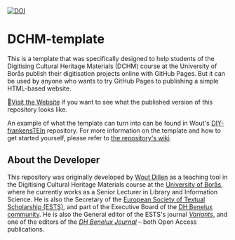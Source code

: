 [![DOI](https://zenodo.org/badge/471756787.svg)](https://zenodo.org/badge/latestdoi/471756787)

# DCHM-template

This is a template that was specifically designed to help students of the Digitising Cultural Heritage Materials (DCHM) course at the University of Borås publish their digitisation projects online with GitHub Pages. 
But it can be used by anyone who wants to try GitHub Pages to publishing a simple HTML-based website.

🚀[Visit the Website](https://msh2023.github.io/Digitization-of-Course-Syllabi-in-Blekinge-Institute-of-Technology-since-the-1990s/) if you want to see what the published version of this repository looks like.

An example of what the template can turn into can be found in Wout's [DIY-frankensTEIn](https://woutdln.github.io/DIY-frankensTEIn/index.html) repository.
For more information on the template and how to get started yourself, please refer to [the repository's wiki](https://github.com/WoutDLN/DCHM-template/wiki).  

## About the Developer
This repository was originally developed by [Wout Dillen](https://github.com/WoutDLN) as a teaching tool in the Digitising Cultural Heritage Materials course at the [University of Borås](https://www.hb.se/), where he currently works as a Senior Lecturer in Library and Information Science. 
He is also the Secretary of the [European Society of Textual Scholarship (ESTS)](https://textualscholarship.eu/), and part of the Executive Board of the [DH Benelux community](https://dhbenelux.org/). 
He is also the General editor of the ESTS's journal [_Variants_](https://journals.openedition.org/variants/), and one of the editors of the [_DH Benelux Journal_](https://journal.dhbenelux.org/) – both Open Access publications.  
